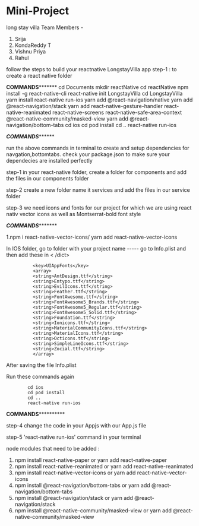 # Mini-Project
long stay villa
Team Members - 
1. Srija
2. KondaReddy T
3. Vishnu Priya
4. Rahul


follow the steps to build your reactnative LongstayVilla app
step-1 : to create a react native folder 




**********COMMANDS*****************
          cd Documents
          mkdir reactNative
          cd reactNative
          npm install -g react-native-cli
          react-native init LongstayVilla
          cd LongstayVilla
          yarn install
          react-native run-ios
          yarn add @react-navigation/native
          yarn add @react-navigation/stack
          yarn add react-native-gesture-handler react-native-reanimated react-native-screens react-native-safe-area-context @react-native-community/masked-view
          yarn add @react-navigation/bottom-tabs
          cd ios
          cd pod install
          cd ..
          react-native run-ios


***********COMMANDS*****************



run the above commands in terminal to create and setup dependencies for navgation,bottomtabs.
check your package.json to make sure your dependecies are installed perfectly


step-1
in your react-native folder, create a folder for components and add the files in our components folder 

step-2
create a new folder name it services and add the files in our service folder

step-3 
we need icons and fonts for our project for which we are using react nativ vector icons as well as Montserrat-bold font style


*****************COMMANDS************************

1.npm i react-native-vector-icons/ yarn add react-native-vector-icons

In IOS folder, go to folder with your project name ----- go to Info.plist
and then add these in <dict>< /dict>

              <key>UIAppFonts</key>
              <array>
              <string>AntDesign.ttf</string>
              <string>Entypo.ttf</string>
              <string>EvilIcons.ttf</string>
              <string>Feather.ttf</string>
              <string>FontAwesome.ttf</string>
              <string>FontAwesome5_Brands.ttf</string>
              <string>FontAwesome5_Regular.ttf</string>
              <string>FontAwesome5_Solid.ttf</string>
              <string>Foundation.ttf</string>
              <string>Ionicons.ttf</string>
              <string>MaterialCommunityIcons.ttf</string>
              <string>MaterialIcons.ttf</string>
              <string>Octicons.ttf</string>
              <string>SimpleLineIcons.ttf</string>
              <string>Zocial.ttf</string>
              </array>
  

  After saving the file Info.plist
  
  Run these commands again
  
            cd ios
            cd pod install
            cd ..
            react-native run-ios




****************COMMANDS**************************



step-4
change the code in your Appjs with our App.js file 

step-5
'react-native run-ios' command in your terminal

node modules that need to be added :

1. npm install react-native-paper or yarn add react-native-paper
2. npm install react-native-reanimated or yarn add react-native-reanimated 
3. npm install react-native-vector-icons or yarn add react-native-vector-icons
4. npm install @react-navigation/bottom-tabs or yarn add @react-navigation/bottom-tabs
5. npm install @react-navigation/stack or yarn add @react-navigation/stack
6. npm install @react-native-community/masked-view or yarn add @react-native-community/masked-view
